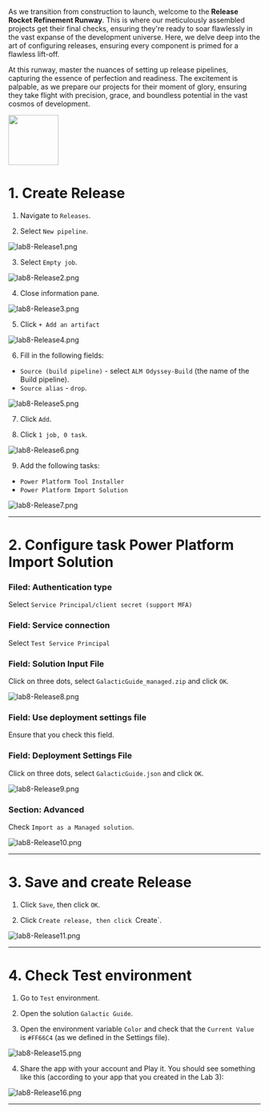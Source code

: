 As we transition from construction to launch, welcome to the **Release Rocket Refinement Runway**. This is where our meticulously assembled projects get their final checks, ensuring they're ready to soar flawlessly in the vast expanse of the development universe. Here, we delve deep into the art of configuring releases, ensuring every component is primed for a flawless lift-off.

At this runway, master the nuances of setting up release pipelines, capturing the essence of perfection and readiness. The excitement is palpable, as we prepare our projects for their moment of glory, ensuring they take flight with precision, grace, and boundless potential in the vast cosmos of development.

<img src="https://github.com/Katerina-Chernevskaya/BalticSummit2023/blob/a0a2c0c73428b9088a249b573ee761f4e3987418/labs/screenshots/lab8-2/8-2-DeploymentDock.png" width="100">

# 1. Create Release

1. Navigate to `Releases`.

2. Select `New pipeline`.

![lab8-Release1.png](./screenshots/lab8-2/lab8-1.png)

3. Select `Empty job`.

![lab8-Release2.png](./screenshots/lab8-2/lab8-2.png)

4. Close information pane.

![lab8-Release3.png](./screenshots/lab8-2/lab8-3.png)

5. Click `+ Add an artifact`

![lab8-Release4.png](./screenshots/lab8-2/lab8-4.png)

6. Fill in the following fields:
- `Source (build pipeline)` - select `ALM Odyssey-Build` (the name of the Build pipeline).
- `Source alias` - `drop`.

![lab8-Release5.png](./screenshots/lab8-2/lab8-5.png)

7. Click `Add`.

8. Click `1 job, 0 task`.

![lab8-Release6.png](./screenshots/lab8-2/lab8-6.png)

9. Add the following tasks:
- `Power Platform Tool Installer`
- `Power Platform Import Solution`

![lab8-Release7.png](./screenshots/lab8-2/lab8-7.png)

***


# 2. Configure task Power Platform Import Solution

### Filed: Authentication type

Select `Service Principal/client secret (support MFA)`

### Field: Service connection

Select `Test Service Principal`

### Field: Solution Input File

Click on three dots, select `GalacticGuide_managed.zip` and click `OK`.

![lab8-Release8.png](./screenshots/lab8-2/lab8-8.png)

### Field: Use deployment settings file

Ensure that you check this field.

### Field: Deployment Settings File

Click on three dots, select `GalacticGuide.json` and click `OK`.

![lab8-Release9.png](./screenshots/lab8-2/lab8-9.png)

### Section: Advanced

Check `Import as a Managed solution`.

![lab8-Release10.png](./screenshots/lab8-2/lab8-10.png)

***


# 3. Save and create Release

1. Click `Save`, then click `OK`.

2. Click `Create release, then click `Create`.

![lab8-Release11.png](./screenshots/lab8-2/lab8-11.png)

***

# 4. Check Test environment

1. Go to `Test` environment.

2. Open the solution `Galactic Guide`.

3. Open the environment variable `Color` and check that the `Current Value` is `#FF66C4` (as we defined in the Settings file).

![lab8-Release15.png](./screenshots/lab8-2/lab8-12.png)

4. Share the app with your account and Play it. You should see something like this (according to your app that you created in the Lab 3):

![lab8-Release16.png](./screenshots/lab8-2/lab8-13.png)

***









